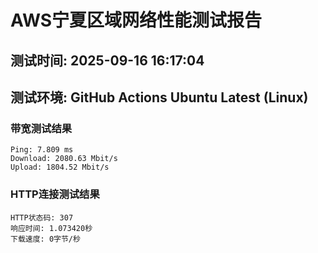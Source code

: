 # AWS宁夏区域网络性能测试报告
## 测试时间: 2025-09-16 16:17:04
## 测试环境: GitHub Actions Ubuntu Latest (Linux)

### 带宽测试结果
```
Ping: 7.809 ms
Download: 2080.63 Mbit/s
Upload: 1804.52 Mbit/s
```

### HTTP连接测试结果
```
HTTP状态码: 307
响应时间: 1.073420秒
下载速度: 0字节/秒
```

